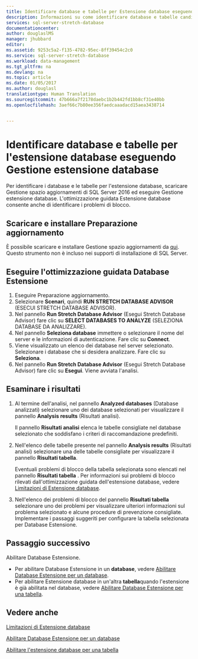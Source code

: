 ```yaml
---
title: Identificare database e tabelle per Estensione database eseguendo Stretch Database Advisor | Microsoft Docs
description: Informazioni su come identificare database e tabelle candidati per Database Estensione.
services: sql-server-stretch-database
documentationcenter: 
author: douglaslMS
manager: jhubbard
editor: 
ms.assetid: 9253c5a2-f135-4782-95ec-8ff39454c2c0
ms.service: sql-server-stretch-database
ms.workload: data-management
ms.tgt_pltfrm: na
ms.devlang: na
ms.topic: article
ms.date: 01/05/2017
ms.author: douglasl
translationtype: Human Translation
ms.sourcegitcommit: 47b666a7f2178daebc1b2b442fd1bb8cf31e40bb
ms.openlocfilehash: 3aef66c7b80ee356faedcaaadacd15aea3438714


---
```

# <a name="identify-databases-and-tables-for-stretch-database-by-running-stretch-database-advisor"></a>Identificare database e tabelle per l'estensione database eseguendo Gestione estensione database
Per identificare i database e le tabelle per l'estensione database, scaricare Gestione spazio aggiornamenti di SQL Server 2016 ed eseguire Gestione estensione database. L'ottimizzazione guidata Estensione database consente anche di identificare i problemi di blocco.

## <a name="download-and-install-upgrade-advisor"></a>Scaricare e installare Preparazione aggiornamento
È possibile scaricare e installare Gestione spazio aggiornamenti da [qui](http://go.microsoft.com/fwlink/?LinkID=613421). Questo strumento non è incluso nei supporti di installazione di SQL Server.

## <a name="run-the-stretch-database-advisor"></a>Eseguire l'ottimizzazione guidata Database Estensione
1. Eseguire Preparazione aggiornamento.
2. Selezionare **Scenari**, quindi **RUN STRETCH DATABASE ADVISOR** (ESECUI STRETCH DATABASE ADVISOR).
3. Nel pannello **Run Stretch Database Advisor** (Esegui Stretch Database Advisor) fare clic su **SELECT DATABASES TO ANALYZE** (SELEZIONA DATABASE DA ANALIZZARE).
4. Nel pannello **Seleziona database** immettere o selezionare il nome del server e le informazioni di autenticazione. Fare clic su **Connect**.
5. Viene visualizzato un elenco dei database nel server selezionato. Selezionare i database che si desidera analizzare. Fare clic su **Seleziona**.
6. Nel pannello **Run Stretch Database Advisor** (Esegui Stretch Database Advisor) fare clic su **Esegui**.  Viene avviata l'analisi.

## <a name="review-the-results"></a>Esaminare i risultati
1. Al termine dell'analisi, nel pannello **Analyzed databases** (Database analizzati) selezionare uno dei database selezionati per visualizzare il pannello **Analysis results** (Risultati analisi).
   
   Il pannello **Risultati analisi** elenca le tabelle consigliate nel database selezionato che soddisfano i criteri di raccomandazione predefiniti.
2. Nell'elenco delle tabelle presente nel pannello **Analysis results** (Risultati analisi) selezionare una delle tabelle consigliate per visualizzare il pannello **Risultati tabella**.
   
   Eventuali problemi di blocco della tabella selezionata sono elencati nel pannello **Risultati tabella** . Per informazioni sui problemi di blocco rilevati dall'ottimizzazione guidata dell'estensione database, vedere [Limitazioni di Estensione database](sql-server-stretch-database-limitations.md).
3. Nell'elenco dei problemi di blocco del pannello **Risultati tabella** selezionare uno dei problemi per visualizzare ulteriori informazioni sul problema selezionato e alcune procedure di prevenzione consigliate. Implementare i passaggi suggeriti per configurare la tabella selezionata per Database Estensione.

## <a name="next-step"></a>Passaggio successivo
Abilitare Database Estensione.

* Per abilitare Database Estensione in un **database**, vedere [Abilitare Database Estensione per un database](sql-server-stretch-database-enable-database.md).
* Per abilitare Estensione database in un'altra **tabella**quando l'estensione è già abilitata nel database, vedere [Abilitare Database Estensione per una tabella](sql-server-stretch-database-enable-table.md).

## <a name="see-also"></a>Vedere anche
[Limitazioni di Estensione database](sql-server-stretch-database-limitations.md)

[Abilitare Database Estensione per un database](sql-server-stretch-database-enable-database.md)

[Abilitare l'estensione database per una tabella](sql-server-stretch-database-enable-table.md)




<!--HONumber=Jan17_HO1-->


